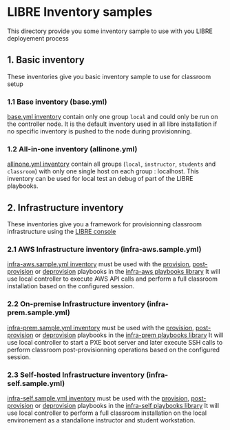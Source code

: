 # LIBRE Inventory samples

This directory provide you some inventory sample to use with you LIBRE deployement process

## 1. Basic inventory

These inventories give you basic inventory sample to use for classroom setup

### 1.1 Base inventory (base.yml)

[base.yml inventory](./base.yml) contain only one group `local` and could only be run on the
controller node. It is the default inventory used in all libre installation if no specific 
inventory is pushed to the node during provisionning.

### 1.2 All-in-one inventory (allinone.yml)

[allinone.yml inventory](./allinone.yml) contain all groups (`local`, `instructor`, `students` and `classroom`) 
with only one single host on each group : localhost. This inventory can be used for local test an debug of part 
of the LIBRE playbooks.

## 2. Infrastructure inventory

These inventories give you a framework for provisionning classroom infrastructure using the 
 [LIBRE console](../../install-console.md) 

### 2.1 AWS Infrastructure inventory (infra-aws.sample.yml)

[infra-aws.sample.yml inventory](./infra-aws.sample.yml) must be used with the [provision](../playbooks/infra-aws#2-start-provisionning-classroom), 
[post-provision](../playbooks/infra-aws#3-post-provisionning-classroom) or 
[deprovision](../playbooks/infra-aws#5-deprovision-a-classroom) playbooks in the 
[infra-aws playbooks library](../playbooks/README.md)
It will use local controller to execute AWS API calls and perform a full classroom installation
based on the configured session.

### 2.2 On-premise Infrastructure inventory (infra-prem.sample.yml)

[infra-prem.sample.yml inventory](./infra-prem.sample.yml) must be used with the [provision](../playbooks/infra-prem#2-start-provisionning-classroom), 
[post-provision](../playbooks/infra-prem#3-post-provisionning-classroom) or 
[deprovision](../playbooks/infra-prem#5-deprovision-a-classroom) playbooks in the 
[infra-prem playbooks library](../playbooks/README.md)
It will use local controller to start a PXE boot server and later execute SSH calls 
to perform classroom post-provisionning operations based on the configured session.

### 2.3 Self-hosted Infrastructure inventory (infra-self.sample.yml)

[infra-self.sample.yml inventory](./infra-self.sample.yml) must be used with the [provision](../playbooks/infra-self#2-start-provisionning-classroom), 
[post-provision](../playbooks/infra-self#3-post-provisionning-classroom) or 
[deprovision](../playbooks/infra-self#5-deprovision-a-classroom) playbooks in the 
[infra-self playbooks library](../playbooks/README.md)
It will use local controller to perform a full classroom installation on the
local environement as a standallone instructor and student workstation.
